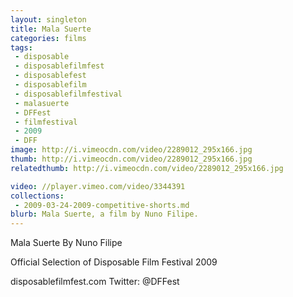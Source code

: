 ```yaml
---
layout: singleton
title: Mala Suerte
categories: films
tags:
 - disposable
 - disposablefilmfest
 - disposablefest
 - disposablefilm
 - disposablefilmfestival
 - malasuerte
 - DFFest
 - filmfestival
 - 2009
 - DFF
image: http://i.vimeocdn.com/video/2289012_295x166.jpg
thumb: http://i.vimeocdn.com/video/2289012_295x166.jpg
relatedthumb: http://i.vimeocdn.com/video/2289012_295x166.jpg

video: //player.vimeo.com/video/3344391
collections:
 - 2009-03-24-2009-competitive-shorts.md
blurb: Mala Suerte, a film by Nuno Filipe.
---
```


Mala Suerte
By Nuno Filipe

Official Selection of Disposable Film Festival 2009

disposablefilmfest.com
Twitter: @DFFest